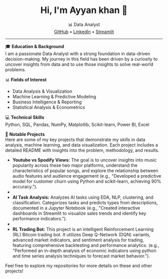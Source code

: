 <h1 align="center">Hi, I'm Ayyan khan 👋</h1>
<p align="center">
  📊 Data Analyst <br>
  <a href="https://github.com/Ayyankhan101">GitHub</a> • 
  <a href="https://www.linkedin.com/in/muhammad-ayyan-khan-1a449129a">LinkedIn</a> • 
  <a href="https://share.streamlit.io/user/ayyankhan101">Streamlit</a>
</p>

---

🎓 **Education & Background**  
I am a passionate Data Analyst with a strong foundation in data-driven decision-making. My journey in this field has been driven by a curiosity to uncover insights from data and to use those insights to solve real-world problems.

📊 **Fields of Interest**  
- Data Analysis & Visualization 
- Machine Learning & Predictive Modeling
- Business Intelligence & Reporting
- Statistical Analysis & Econometrics

💻 **Technical Skills**  
Python, SQL, Pandas, NumPy, Matplotlib, Scikit-learn, Power BI, Excel

🧪 **Notable Projects**  
Here are some of my key projects that demonstrate my skills in data analysis, machine learning, and data visualization. Each project includes a detailed README with insights into the problem, methodology, and results.

-   **Youtube vs Spodify Views:** The goal is to uncover insights into music popularity across these two major platforms, understand the characteristics of popular songs, and explore the relationship between audio features and audience engagement (e.g., "Developed a predictive model for customer churn using Python and scikit-learn, achieving 90% accuracy.").
-   
-   **AI Task Analysis:** Analyzes AI tasks using EDA, NLP, clustering, and classification. Categorizes tasks and predicts types from descriptions, documented in a Jupyter Notebook  (e.g., "Created interactive dashboards in Streamlit to visualize sales trends and identify key performance indicators.").
-   
-   **RL Trading Bot:** This project is an intelligent Reinforcement Learning (RL) Bitcoin trading bot. It utilizes Deep Q-Network (DQN) variants, advanced market indicators, and sentiment analysis for trading, featuring comprehensive backtesting and performance analytics.  (e.g., "Performed an in-depth analysis of economic indicators using python and time series analysis techniques to forecast market behavior.").

Feel free to explore my repositories for more details on these and other projects!
